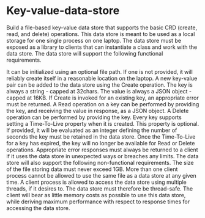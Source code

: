 # Key-value-data-store

Build a file-based key-value data store that supports the basic CRD (create, read, and delete) operations. This data store is meant to be used as a local storage for one single process on one laptop. The data store must be exposed as a library to clients that can instantiate a class and work with the data store. The data store will support the following functional requirements.

It can be initialized using an optional file path. If one is not provided, it will reliably create itself in a reasonable location on the laptop.
A new key-value pair can be added to the data store using the Create operation. The key is always a string - capped at 32chars. The value is always a JSON object - capped at 16KB.
If Create is invoked for an existing key, an appropriate error must be returned.
A Read operation on a key can be performed by providing the key, and receiving the value in response, as a JSON object.
A Delete operation can be performed by providing the key.
Every key supports setting a Time-To-Live property when it is created. This property is optional. If provided, it will be evaluated as an integer defining the number of seconds the key must be retained in the data store. Once the Time-To-Live for a key has expired, the key will no longer be available for Read or Delete operations.
Appropriate error responses must always be returned to a client if it uses the data store in unexpected ways or breaches any limits. The data store will also support the following non-functional requirements.
The size of the file storing data must never exceed 1GB.
More than one client process cannot be allowed to use the same file as a data store at any given time.
A client process is allowed to access the data store using multiple threads, if it desires to. The data store must therefore be thread-safe.
The client will bear as little memory costs as possible to use this data store, while deriving maximum performance with respect to response times for accessing the data store.
